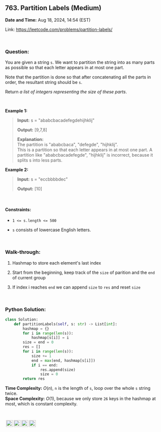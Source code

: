 ## 763. Partition Labels (Medium)
**Date and Time:** Aug 18, 2024, 14:54 (EST)

Link: https://leetcode.com/problems/partition-labels/

<br>

### Question:
You are given a string `s`. We want to partition the string into as many parts as possible so that each letter appears in at most one part.

Note that the partition is done so that after concatenating all the parts in order, the resultant string should be `s`.

Return _a list of integers representing the size of these parts_.

<br>

**Example 1:**
> **Input:** s = "ababcbacadefegdehijhklij"
> 
> **Output:** [9,7,8]
>
> **Explanation:** <br>
> The partition is "ababcbaca", "defegde", "hijhklij". <br>
> This is a partition so that each letter appears in at most one part.
> A partition like "ababcbacadefegde", "hijhklij" is incorrect, because it splits s into less parts.

**Example 2:**
> **Input:** s = "eccbbbbdec"
> 
> **Output:** [10]

<br>

#### Constraints:
* `1 <= s.length <= 500`

* `s` consists of lowercase English letters.

<br>

### Walk-through: 
1. Hashmap to store each element's last index

2. Start from the beginning, keep track of the `size` of parition and the `end` of current group

3. If index i reaches `end` we can append `size` to `res` and reset `size`

<br>

### Python Solution:
```python
class Solution:
    def partitionLabels(self, s: str) -> List[int]:
        hashmap = {}
        for i in range(len(s)):
            hashmap[s[i]] = i
        size = end = 0
        res = []
        for i in range(len(s)):
            size += 1
            end = max(end, hashmap[s[i]])
            if i == end:
                res.append(size)
                size = 0
        return res
```
**Time Complexity:** $O(n)$, `n` is the length of `s`, loop over the whole `s` string twice. <br>
**Space Complexity:** $O(1)$, because we only store `26` keys in the hashmap at most, which is constant complexity.

<br>

<img style="height:22px!important;margin-left:3px;vertical-align:text-bottom;" src="https://mirrors.creativecommons.org/presskit/icons/cc.svg?ref=chooser-v1" alt="CC BY-NC-SA" title="CC BY-NC-SA"><img style="height:22px!important;margin-left:3px;vertical-align:text-bottom;" src="https://mirrors.creativecommons.org/presskit/icons/by.svg?ref=chooser-v1" alt="BY: credit must be given to the creator" title="BY: credit must be given to the creator"><img style="height:22px!important;margin-left:3px;vertical-align:text-bottom;" src="https://mirrors.creativecommons.org/presskit/icons/nc.svg?ref=chooser-v1" alt="NC: Only noncommercial uses of the work are permitted" title="NC: Only noncommercial uses of the work are permitted"><img style="height:22px!important;margin-left:3px;vertical-align:text-bottom;" src="https://mirrors.creativecommons.org/presskit/icons/sa.svg?ref=chooser-v1" alt="SA: Adaptations must be shared under the same terms" title="SA: Adaptations must be shared under the same terms">